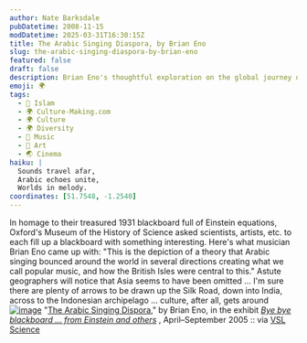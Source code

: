 ```yaml
---
author: Nate Barksdale
pubDatetime: 2008-11-15
modDatetime: 2025-03-31T16:30:15Z
title: The Arabic Singing Diaspora, by Brian Eno
slug: the-arabic-singing-diaspora-by-brian-eno
featured: false
draft: false
description: Brian Eno's thoughtful exploration on the global journey of Arabic music and its influence on popular culture.
emoji: 🌍
tags:
  - 🌙 Islam
  - 🌍 Culture-Making.com
  - 🌍 Culture
  - 🌍 Diversity
  - 🎵 Music
  - 🎨 Art
  - 🌏 Cinema
haiku: |
  Sounds travel afar,  
  Arabic echoes unite,  
  Worlds in melody.
coordinates: [51.7548, -1.2540]
---
```


In homage to their treasured 1931 blackboard full of Einstein equations, Oxford's Museum of the History of Science asked scientists, artists, etc. to each fill up a blackboard with something interesting. Here's what musician Brian Eno came up with: "This is the depiction of a theory that Arabic singing bounced around the world in several directions creating what we call popular music, and how the British Isles were central to this." Astute geographers will notice that Asia seems to have been omitted ... I'm sure there are plenty of arrows to be drawn up the Silk Road, down into India, across to the Indonesian archipelago ... culture, after all, gets around
[![image](http://culture-making.com/media/eno-l.jpg)](http://www.mhs.ox.ac.uk/blackboard/gallery.htm)
"[The Arabic Singing Dispora](http://web.archive.org/web/20240622200455/https://www.mhs.ox.ac.uk/blackboard/gallery.htm)," by Brian Eno, in the exhibit _[Bye bye blackboard ... from Einstein and others](http://web.archive.org/web/20240622200455/https://www.mhs.ox.ac.uk/blackboard/gallery.htm)_ , April–September 2005 :: via [VSL Science](https://www.google.com/search?q=%22VSL%20Science%22%20veryshortlist.com)
